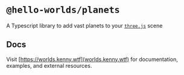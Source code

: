 # `@hello-worlds/planets`

A Typescript library to add vast planets to your [`three.js`](threejs.org/) scene

## Docs

Visit [https://worlds.kenny.wtf](worlds.kenny.wtf) for documentation, examples, and external resources.
